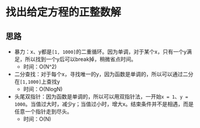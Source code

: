 # 找出给定方程的正整数解

## 思路

- 暴力：x、y都是`[1, 1000]`的二重循环。因为单调，对于某个x，只有一个y满足，所以找到一个y后可以break掉，稍微省点时间。
  - 时间：O(N^2)
- 二分查找：对于每个x，寻找唯一的y，因为函数是单调的，所以可以通过二分在`[1,1000]`上查找y
  - 时间：O(NlogN)
- 头尾双指针：因为函数是单调的，所以可以用双指针法，一开始`x = 1`、`y = 1000`。当值过大时，减少y；当值过小时，增大x。结束条件并不是相遇，而是任意一个指针走到尽头。
  - 时间：O(N)
